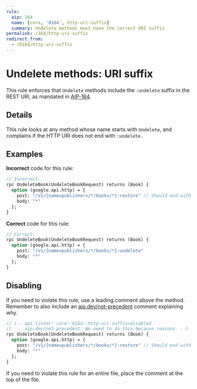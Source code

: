 ```yaml
---
rule:
  aip: 164
  name: [core, '0164', http-uri-suffix]
  summary: Undelete methods must have the correct URI suffix
permalink: /164/http-uri-suffix
redirect_from:
  - /0164/http-uri-suffix
---
```


# Undelete methods: URI suffix

This rule enforces that `Undelete` methods include the `:undelete` suffix
in the REST URI, as mandated in [AIP-164][].

## Details

This rule looks at any method whose name starts with `Undelete`, and
complains if the HTTP URI does not end with `:undelete`.

## Examples

**Incorrect** code for this rule:

```proto
// Incorrect.
rpc UndeleteBook(UndeleteBookRequest) returns (Book) {
  option (google.api.http) = {
    post: "/v1/{name=publishers/*/books/*}:restore" // Should end with `:undelete`.
    body: "*"
  };
}
```

**Correct** code for this rule:

```proto
// Correct.
rpc UndeleteBook(UndeleteBookRequest) returns (Book) {
  option (google.api.http) = {
    post: "/v1/{name=publishers/*/books/*}:undelete"
    body: "*"
  };
}
```

## Disabling

If you need to violate this rule, use a leading comment above the method.
Remember to also include an [aip.dev/not-precedent][] comment explaining why.

```proto
// (-- api-linter: core::0164::http-uri-suffix=disabled
//     aip.dev/not-precedent: We need to do this because reasons. --)
rpc UndeleteBook(UndeleteBookRequest) returns (Book) {
  option (google.api.http) = {
    post: "/v1/{name=publishers/*/books/*}:restore" // Should end with `:undelete`.
    body: "*"
  };
}
```

If you need to violate this rule for an entire file, place the comment at the
top of the file.

[aip-164]: https://aip.dev/164
[aip.dev/not-precedent]: https://aip.dev/not-precedent

